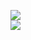 [![](https://img.shields.io/badge/Made%20With-Github%20Spray-lightgrey.svg?style=for-the-badge&logo=github)](https://github.com/Annihil/github-spray#8175)  
[![](https://i.imgur.com/2DrTn0Z.gif)](https://github.com/Annihil/github-spray)